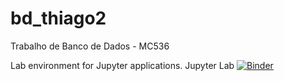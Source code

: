 # bd_thiago2
Trabalho de Banco de Dados - MC536

Lab environment for Jupyter applications.
Jupyter Lab [![Binder](https://mybinder.org/badge.svg)](https://mybinder.org/v2/gh/thiagolim4/bd_thiago2/master?urlpath=lab)

